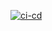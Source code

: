 [![ci-cd](https://github.com/ermineaweb/fivem/actions/workflows/ci-cd.yml/badge.svg)](https://github.com/ermineaweb/fivem/actions)
